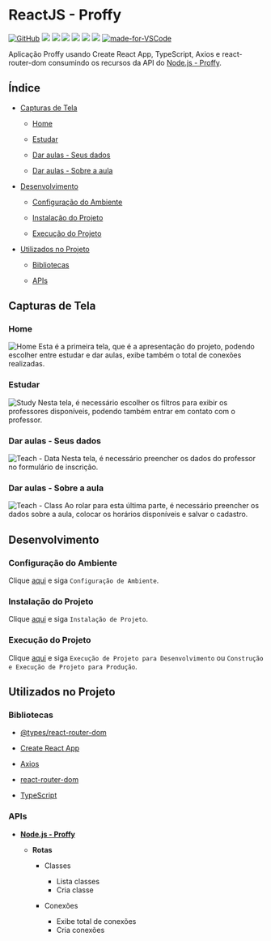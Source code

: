 # ReactJS - Proffy

[![GitHub](https://img.shields.io/github/license/mashape/apistatus.svg)](https://github.com/osvaldokalvaitir/reactjs-proffy/blob/master/LICENSE)
![](https://img.shields.io/github/package-json/v/osvaldokalvaitir/reactjs-proffy.svg)
![](https://img.shields.io/github/last-commit/osvaldokalvaitir/reactjs-proffy.svg?color=red)
![](https://img.shields.io/github/languages/top/osvaldokalvaitir/reactjs-proffy.svg?color=yellow)
![](https://img.shields.io/github/languages/count/osvaldokalvaitir/reactjs-proffy.svg?color=lightgrey)
![](https://img.shields.io/github/languages/code-size/osvaldokalvaitir/reactjs-proffy.svg)
![](https://img.shields.io/github/repo-size/osvaldokalvaitir/reactjs-proffy.svg?color=blueviolet)
[![made-for-VSCode](https://img.shields.io/badge/Made%20for-VSCode-1f425f.svg)](https://code.visualstudio.com/)

Aplicação Proffy usando Create React App, TypeScript, Axios e react-router-dom consumindo os recursos da API do [Node.js - Proffy](https://github.com/osvaldokalvaitir/nodejs-proffy).

## Índice

- [Capturas de Tela](#capturas-de-tela)

  - [Home](#home)

  - [Estudar](#estudar)

  - [Dar aulas - Seus dados](#dar-aulas---seus-dados)

  - [Dar aulas - Sobre a aula](#dar-aulas---sobre-a-aula)

- [Desenvolvimento](#desenvolvimento)

  - [Configuração do Ambiente](#configuração-do-ambiente)

  - [Instalação do Projeto](#instalação-do-projeto)

  - [Execução do Projeto](#execução-do-projeto)
  
- [Utilizados no Projeto](#utilizados-no-projeto)

  - [Bibliotecas](#bibliotecas)

  - [APIs](#apis)

## Capturas de Tela

### Home

![Home](/.github/assets/home.png)
Esta é a primeira tela, que é a apresentação do projeto, podendo escolher entre estudar e dar aulas, exibe também o total de conexões realizadas.

### Estudar

![Study](/.github/assets/study.png)
Nesta tela, é necessário escolher os filtros para exibir os professores disponíveis, podendo também entrar em contato com o professor.

### Dar aulas - Seus dados

![Teach - Data](/.github/assets/teach-data.png)
Nesta tela, é necessário preencher os dados do professor no formulário de inscrição.

### Dar aulas - Sobre a aula

![Teach - Class](/.github/assets/teach-class.png)
Ao rolar para esta última parte, é necessário preencher os dados sobre a aula, colocar os horários disponíveis e salvar o cadastro.

## Desenvolvimento

### Configuração do Ambiente

Clique [aqui](https://github.com/osvaldokalvaitir/projects-settings/blob/master/README.md) e siga `Configuração de Ambiente`.

### Instalação do Projeto

Clique [aqui](https://github.com/osvaldokalvaitir/projects-settings/blob/master/nodejs/nodejs.md) e siga `Instalação de Projeto`.

### Execução do Projeto

Clique [aqui](https://github.com/osvaldokalvaitir/projects-settings/blob/master/nodejs/libs/create-react-app.md) e siga `Execução de Projeto para Desenvolvimento` ou `Construção e Execução de Projeto para Produção`.

## Utilizados no Projeto

### Bibliotecas

- [@types/react-router-dom](https://github.com/osvaldokalvaitir/projects-settings/blob/master/nodejs/libs/@types-react-router-dom.md)

- [Create React App](https://github.com/osvaldokalvaitir/projects-settings/blob/master/nodejs/libs/create-react-app.md)

- [Axios](https://github.com/osvaldokalvaitir/projects-settings/blob/master/nodejs/libs/axios.md)

- [react-router-dom](https://github.com/osvaldokalvaitir/projects-settings/blob/master/nodejs/libs/react-router-dom.md)

- [TypeScript](https://github.com/osvaldokalvaitir/projects-settings/blob/master/nodejs/libs/typescript.md)

### APIs

- **[Node.js - Proffy](https://github.com/osvaldokalvaitir/nodejs-proffy)**

  - **Rotas**

    - Classes

      - Lista classes
      - Cria classe

    - Conexões

      - Exibe total de conexões
      - Cria conexões
